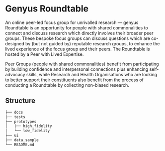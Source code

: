 # Genyus Roundtable

An online peer-led focus group for unrivalled research — genyus Roundtable is an opportunity for people with shared commonalities to connect and discuss research which directly involves their broader peer groups. These bespoke focus groups can discuss questions which are co-designed by (but not guided by) reputable research groups, to enhance the lived experience of the focus group and their peers. The Roundtable is hosted by a Peer with Lived Expertise.

Peer Groups (people with shared commonalities) benefit from participating by building confidence and interpersonal connections plus enhancing self-advocacy skills, while Research and Health Organisations who are looking to better support their constituents also benefit from the process of conducting a Roundtable by collecting non-biased research.

## Structure 
```bash
├── docs
├── tests
├── prototypes
│   ├── high_fidelity
│   └── low_fidelity
├── ui
├── data_sample
└── README.md

